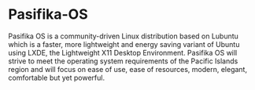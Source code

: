 # Pasifika-OS
Pasifika OS is a community-driven Linux distribution based on Lubuntu which is a faster, more lightweight and energy saving variant of Ubuntu using LXDE, the Lightweight X11 Desktop Environment. Pasifika OS will strive to meet the operating system requirements of the Pacific Islands region and will focus on ease of use, ease of resources, modern, elegant, comfortable but yet powerful.

